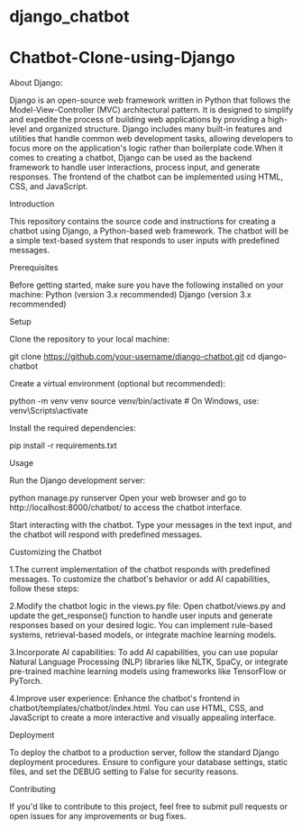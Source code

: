 # django_chatbot

# Chatbot-Clone-using-Django
About Django:

Django is an open-source web framework written in Python that follows the Model-View-Controller (MVC) architectural pattern. It is designed to simplify and expedite the process of building web applications by providing a high-level and organized structure. Django includes many built-in features and utilities that handle common web development tasks, allowing developers to focus more on the application's logic rather than boilerplate code.When it comes to creating a chatbot, Django can be used as the backend framework to handle user interactions, process input, and generate responses. The frontend of the chatbot can be implemented using HTML, CSS, and JavaScript.

Introduction

This repository contains the source code and instructions for creating a chatbot using Django, a Python-based web framework. The chatbot will be a simple text-based system that responds to user inputs with predefined messages.

Prerequisites

Before getting started, make sure you have the following installed on your machine:
Python (version 3.x recommended)
Django (version 3.x recommended)

Setup

Clone the repository to your local machine:

git clone https://github.com/your-username/django-chatbot.git
cd django-chatbot

Create a virtual environment (optional but recommended):

python -m venv venv
source venv/bin/activate   # On Windows, use: venv\Scripts\activate

Install the required dependencies:

pip install -r requirements.txt

Usage

Run the Django development server:

python manage.py runserver
Open your web browser and go to http://localhost:8000/chatbot/ to access the chatbot interface.

Start interacting with the chatbot. Type your messages in the text input, and the chatbot will respond with predefined messages.

Customizing the Chatbot

1.The current implementation of the chatbot responds with predefined messages. To customize the chatbot's behavior or add AI capabilities, follow these steps:

2.Modify the chatbot logic in the views.py file: Open chatbot/views.py and update the get_response() function to handle user inputs and generate responses based on your desired logic. You can implement rule-based systems, retrieval-based models, or integrate machine learning models.

3.Incorporate AI capabilities: To add AI capabilities, you can use popular Natural Language Processing (NLP) libraries like NLTK, SpaCy, or integrate pre-trained machine learning models using frameworks like TensorFlow or PyTorch.

4.Improve user experience: Enhance the chatbot's frontend in chatbot/templates/chatbot/index.html. You can use HTML, CSS, and JavaScript to create a more interactive and visually appealing interface.

Deployment

To deploy the chatbot to a production server, follow the standard Django deployment procedures. Ensure to configure your database settings, static files, and set the DEBUG setting to False for security reasons.

Contributing

If you'd like to contribute to this project, feel free to submit pull requests or open issues for any improvements or bug fixes.
